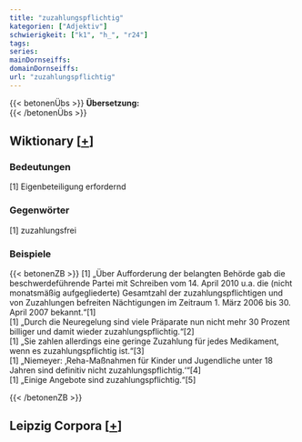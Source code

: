 ```yaml
---
title: "zuzahlungspflichtig"
kategorien: ["Adjektiv"]
schwierigkeit: ["k1", "h_", "r24"]
tags:
series:
mainDornseiffs:
domainDornseiffs:
url: "zuzahlungspflichtig"
---
```


{{< betonenÜbs >}}
**Übersetzung:**  
{{< /betonenÜbs >}}

## Wiktionary [[+](https://de.wiktionary.org/wiki/zuzahlungspflichtig)]

### Bedeutungen
[1] Eigenbeteiligung erfordernd  

### Gegenwörter
[1] zuzahlungsfrei  

### Beispiele
{{< betonenZB >}}
[1] „Über Aufforderung der belangten Behörde gab die beschwerdeführende Partei mit Schreiben vom 14. April 2010 u.a. die (nicht monatsmäßig aufgegliederte) Gesamtzahl der zuzahlungspflichtigen und von Zuzahlungen befreiten Nächtigungen im Zeitraum 1. März 2006 bis 30. April 2007 bekannt.“[1]  
[1] „Durch die Neuregelung sind viele Präparate nun nicht mehr 30 Prozent billiger und damit wieder zuzahlungspflichtig.“[2]  
[1] „Sie zahlen allerdings eine geringe Zuzahlung für jedes Medikament, wenn es zuzahlungspflichtig ist.“[3]  
[1] „Niemeyer: ‚Reha-Maßnahmen für Kinder und Jugendliche unter 18 Jahren sind definitiv nicht zuzahlungspflichtig.‘“[4]  
[1] „Einige Angebote sind zuzahlungspflichtig.“[5]  

{{< /betonenZB >}}

## Leipzig Corpora [[+](https://corpora.uni-leipzig.de/en/res?word=zuzahlungspflichtig&corpusId=deu_newscrawl-public_2018)]

